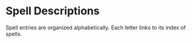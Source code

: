 <!-- Source: docs/srd/SRD_CC_v5.2.1.pdf pp.104+ (Spell Descriptions) -->

# Spell Descriptions

Spell entries are organized alphabetically. Each letter links to its index of spells.

